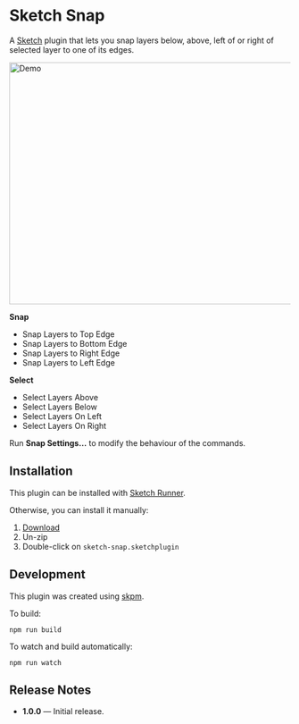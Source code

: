 # Sketch Snap

A [Sketch](https://www.sketch.com) plugin that lets you snap layers below, above, left of or right of selected layer to one of its edges.

<img src="../master/demo.gif?raw=true" alt="Demo" width="575" height="433">

**Snap**
- Snap Layers to Top Edge
- Snap Layers to Bottom Edge
- Snap Layers to Right Edge
- Snap Layers to Left Edge

**Select**
- Select Layers Above
- Select Layers Below
- Select Layers On Left
- Select Layers On Right

Run **Snap Settings…** to modify the behaviour of the commands.

## Installation

This plugin can be installed with [Sketch Runner](https://sketchrunner.com).

Otherwise, you can install it manually:

1. [Download](../../releases/latest/download/sketch-snap.sketchplugin.zip)
2. Un-zip
3. Double-click on `sketch-snap.sketchplugin`

## Development

This plugin was created using [skpm](https://github.com/skpm/skpm).

To build: 

```
npm run build
```

To watch and build automatically:

```
npm run watch
```

## Release Notes

- **1.0.0** — Initial release.